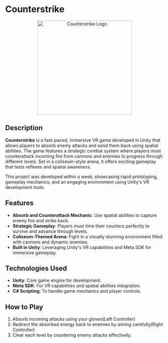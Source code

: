 # Counterstrike

<div align="center">
<img src="https://drive.google.com/uc?export=view&id=1xUHTQBfoy6SMsrppbEuCcAuDCzTvEYZN" alt="Counterstrike Logo" width="300"/>
</div>


## Description

**Counterstrike** is a fast-paced, immersive VR game developed in Unity that allows players to absorb enemy attacks and send them back using spatial abilities. The game features a strategic combat system where players must counterattack incoming fire from cannons and enemies to progress through different levels. Set in a coliseum-style arena, it offers exciting gameplay that tests reflexes and spatial awareness.

This project was developed within a week, showcasing rapid prototyping, gameplay mechanics, and an engaging environment using Unity's VR development tools.

## Features

- **Absorb and Counterattack Mechanic**: Use spatial abilities to capture enemy fire and strike back.
- **Strategic Gameplay**: Players must time their counters perfectly to survive and advance through levels.
- **Coliseum-Themed Arena**: Fight in a visually stunning environment filled with cannons and dynamic enemies.
- **Built in Unity**: Leveraging Unity's VR capabilities and Meta SDK for immersive gameplay.

## Technologies Used

- **Unity**: Core game engine for development.
- **Meta SDK**: For VR capabilities and spatial abilities integration.
- **C# Scripting**: To handle game mechanics and player controls.

## How to Play

1. Absorb incoming attacks using your gloves(Left Controller)
2. Redirect the absorbed energy back to enemies by aiming carefully(Right Controller)
3. Clear each level by countering enemy attacks effectively.

